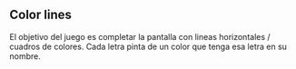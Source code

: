 ## Color lines

El objetivo del juego es completar la pantalla con lineas horizontales / cuadros de colores.
Cada letra pinta de un color que tenga esa letra en su nombre.


